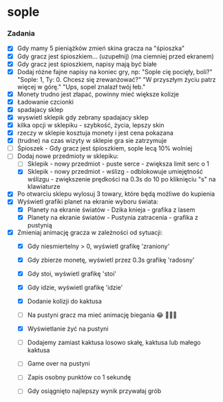 # sople


### Zadania

- [x] Gdy mamy 5 pieniążków zmień skina gracza na "śpioszka"
- [x] Gdy gracz jest śpioszkiem... (uzupełnij) (ma ciemniej przed ekranem)
- [x] Gdy gracz jest śpioszkiem, napisy mają być białe
- [x] Dodaj różne fajne napisy na koniec gry, np: "Sople cię pocięły, boli?" "Sople: 1, Ty: 0. Chcesz się zrewanżować?" "W przyszłym życiu patrz więcej w górę." "Ups, sopel znalazł twój łeb."
- [x] Monety trudno jest złapać, powinny mieć większe kolizje
- [x] Ładowanie czcionki
- [x] spadajacy sklep
- [x] wyswietl sklepik gdy zebrany spadajacy sklep
- [x] kilka opcji w sklepiku - szybkość, życia, lepszy skin
- [x] rzeczy w sklepie kosztuja monety i jest cena pokazana
- [x] (trudne) na czas wizyty w sklepie gra sie zatrzymuje
- [ ] Śpioszek - Gdy gracz jest śpioszkiem, sople lecą 10% wolniej
- [ ] Dodaj nowe przedmioty w sklepiku:
  - [ ] Sklepik - nowy przedmiot - puste serce - zwiększa limit serc o 1
  - [x] Sklepik - nowy przedmiot - wślizg - odblokowuje umiejętność wślizgu - zwiększenie prędkości na 0.3s do 10 po kliknięciu "s" na klawiaturze
- [x] Po otwarciu sklepu wylosuj 3 towary, które będą możliwe do kupienia
- [x] Wyświetl grafiki planet na ekranie wyboru świata:
  - [x] Planety na ekranie światów - Dzika knieja - grafika z lasem
  - [x] Planety na ekranie światów - Pustynia zatracenia - grafika z pustynią
- [x] Zmieniaj animację gracza w zależności od sytuacji:
  - [x] Gdy niesmiertelny > 0, wyświetl grafikę 'zraniony'
  - [x] Gdy zbierze monetę, wyświetl przez 0.3s grafikę 'radosny'
  - [x] Gdy stoi, wyświetl grafikę 'stoi'
  - [x] Gdy idzie, wyświetl grafikę 'idzie'
  - [x] Dodanie kolizji do kaktusa
  - [ ] Na pustyni gracz ma mieć animację biegania :joy: 🏃🏃🏃
  - [x] Wyświetlanie żyć na pustyni
  - [ ] Dodajemy zamiast kaktusa losowo skałę, kaktusa lub małego kaktusa

  - [ ] Game over na pustyni
  - [ ] Zapis osobny punktów co 1 sekundę
  - [ ] Gdy osiągnięto najlepszy wynik przywałaj grób



